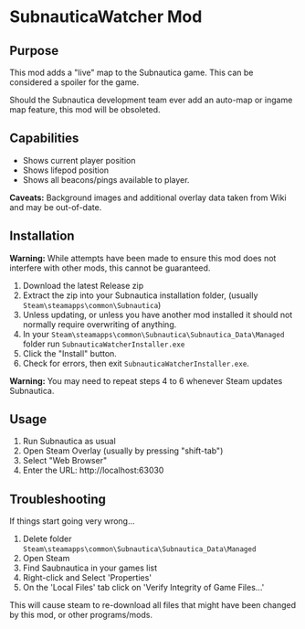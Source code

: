 # SubnauticaWatcher Mod

## Purpose

This mod adds a "live" map to the Subnautica game. This can be considered a spoiler for the game.

Should the Subnautica development team ever add an auto-map or ingame map feature, this mod will be obsoleted.

## Capabilities

* Shows current player position
* Shows lifepod position
* Shows all beacons/pings available to player.

__Caveats:__ Background images and additional overlay data taken from Wiki and may be out-of-date.

## Installation

__Warning:__ While attempts have been made to ensure this mod does not interfere with other mods, this cannot
be guaranteed.

1. Download the latest Release zip
2. Extract the zip into your Subnautica installation folder, (usually `Steam\steamapps\common\Subnautica`)
3. Unless updating, or unless you have another mod installed it should not normally require overwriting of anything.
4. In your `Steam\steamapps\common\Subnautica\Subnautica_Data\Managed` folder run `SubnauticaWatcherInstaller.exe`
5. Click the "Install" button.
6. Check for errors, then exit `SubnauticaWatcherInstaller.exe`.

__Warning:__ You may need to repeat steps 4 to 6 whenever Steam updates Subnautica.

## Usage

1. Run Subnautica as usual
2. Open Steam Overlay (usually by pressing "shift-tab")
3. Select "Web Browser"
4. Enter the URL: http://localhost:63030

## Troubleshooting

If things start going very wrong...

1. Delete folder `Steam\steamapps\common\Subnautica\Subnautica_Data\Managed`
2. Open Steam
3. Find Saubnautica in your games list
4. Right-click and Select 'Properties'
5. On the 'Local Files' tab click on 'Verify Integrity of Game Files...'

This will cause steam to re-download all files that might have been changed by this mod, or other programs/mods.
